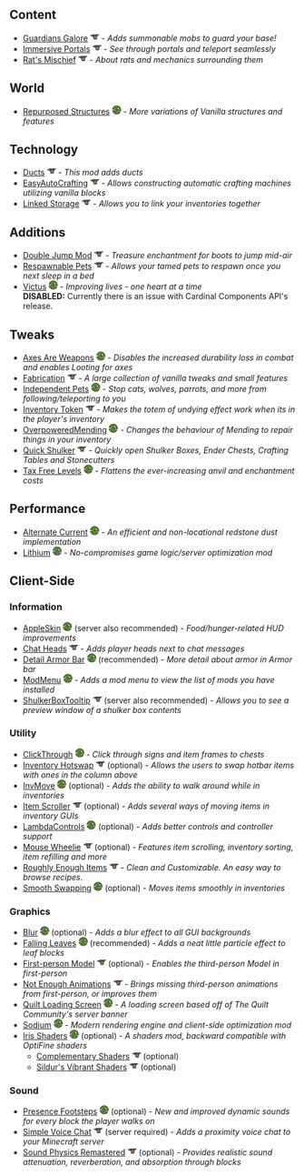 ## Content

- [Guardians Galore] ![](docs/icon-curseforge.png) - *Adds summonable mobs to guard your base!*
- [Immersive Portals] ![](docs/icon-curseforge.png) - *See through portals and teleport seamlessly*
- [Rat's Mischief] ![](docs/icon-curseforge.png) - *About rats and mechanics surrounding them*

[Guardians Galore]: https://www.curseforge.com/minecraft/mc-mods/guardians-galore
[Immersive Portals]: https://www.curseforge.com/minecraft/mc-mods/immersive-portals-mod
[Rat's Mischief]: https://www.curseforge.com/minecraft/mc-mods/rats-mischief


## World

- [Repurposed Structures] ![](docs/icon-modrinth.png) - *More variations of Vanilla structures and features*

[Repurposed Structures]: https://modrinth.com/mod/repurposed-structures-fabric


## Technology

- [Ducts] ![](docs/icon-curseforge.png) - *This mod adds ducts*
- [EasyAutoCrafting] ![](docs/icon-curseforge.png) - *Allows constructing automatic crafting machines utilizing vanilla blocks*
- [Linked Storage] ![](docs/icon-curseforge.png) - *Allows you to link your inventories together*

[Ducts]: https://www.curseforge.com/minecraft/mc-mods/ducts
[EasyAutoCrafting]: https://www.curseforge.com/minecraft/mc-mods/easyautocrafting
[Linked Storage]: https://www.curseforge.com/minecraft/mc-mods/linked-storage


## Additions

- [Double Jump Mod] ![](docs/icon-curseforge.png) - *Treasure enchantment for boots to jump mid-air*
- [Respawnable Pets] ![](docs/icon-curseforge.png) - *Allows your tamed pets to respawn once you next sleep in a bed*
- [Victus] ![](docs/icon-modrinth.png) - *Improving lives - one heart at a time*  
  **DISABLED:** Currently there is an issue with Cardinal Components API's release.

[Double Jump Mod]: https://www.curseforge.com/minecraft/mc-mods/double-jump-mod
[Respawnable Pets]: https://www.curseforge.com/minecraft/mc-mods/respawnable-pets
[Victus]: https://modrinth.com/mod/victus


## Tweaks

- [Axes Are Weapons] ![](docs/icon-modrinth.png) - *Disables the increased durability loss in combat and enables Looting for axes*
- [Fabrication] ![](docs/icon-curseforge.png) - *A large collection of vanilla tweaks and small features*
- [Independent Pets] ![](docs/icon-modrinth.png) - *Stop cats, wolves, parrots, and more from following/teleporting to you*
- [Inventory Token] ![](docs/icon-curseforge.png) - *Makes the totem of undying effect work when its in the player's inventory*
- [OverpoweredMending] ![](docs/icon-modrinth.png) - *Changes the behaviour of Mending to repair things in your inventory*
- [Quick Shulker] ![](docs/icon-curseforge.png) - *Quickly open Shulker Boxes, Ender Chests, Crafting Tables and Stonecutters*
- [Tax Free Levels] ![](docs/icon-modrinth.png) - *Flattens the ever-increasing anvil and enchantment costs*

[Axes Are Weapons]: https://modrinth.com/mod/axes-are-weapons
[Fabrication]: https://www.curseforge.com/minecraft/mc-mods/fabrication
[Independent Pets]: https://modrinth.com/mod/indypets
[Inventory Token]: https://www.curseforge.com/minecraft/mc-mods/inventory-totem-fabric
[OverpoweredMending]: https://modrinth.com/mod/overpoweredmending
[Quick Shulker]: https://www.curseforge.com/minecraft/mc-mods/quick-shulker
[Tax Free Levels]: https://modrinth.com/mod/tax-free-levels


## Performance

- [Alternate Current] ![](docs/icon-modrinth.png) - *An efficient and non-locational redstone dust implementation*
- [Lithium] ![](docs/icon-modrinth.png) - *No-compromises game logic/server optimization mod*

[Alternate Current]: https://modrinth.com/mod/alternate-current
[Lithium]: https://modrinth.com/mod/lithium


## Client-Side

### Information

- [AppleSkin] ![](docs/icon-modrinth.png) (server also recommended) - *Food/hunger-related HUD improvements*
- [Chat Heads] ![](docs/icon-curseforge.png) - *Adds player heads next to chat messages*
- [Detail Armor Bar] ![](docs/icon-modrinth.png) (recommended) - *More detail about armor in Armor bar*
- [ModMenu] ![](docs/icon-modrinth.png) - *Adds a mod menu to view the list of mods you have installed*
- [ShulkerBoxTooltip] ![](docs/icon-curseforge.png) (server also recommended) - *Allows you to see a preview window of a shulker box contents*

[AppleSkin]: https://modrinth.com/mod/appleskin
[Chat Heads]: https://www.curseforge.com/minecraft/mc-mods/chat-heads
[Detail Armor Bar]: https://modrinth.com/mod/detail-armor-bar
[ModMenu]: https://modrinth.com/mod/modmenu
[ShulkerBoxTooltip]: https://www.curseforge.com/minecraft/mc-mods/shulkerboxtooltip

### Utility

- [ClickThrough] ![](docs/icon-modrinth.png) - *Click through signs and item frames to chests*
- [Inventory Hotswap] ![](docs/icon-curseforge.png) (optional) - *Allows the users to swap hotbar items with ones in the column above*
- [InvMove] ![](docs/icon-modrinth.png) (optional) - *Adds the ability to walk around while in inventories*
- [Item Scroller] ![](docs/icon-curseforge.png) (optional) - *Adds several ways of moving items in inventory GUIs*
- [LambdaControls] ![](docs/icon-modrinth.png) (optional) - *Adds better controls and controller support*
- [Mouse Wheelie] ![](docs/icon-curseforge.png) (optional) - *Features item scrolling, inventory sorting, item refilling and more*
- [Roughly Enough Items] ![](docs/icon-curseforge.png) - *Clean and Customizable. An easy way to browse recipes.*
- [Smooth Swapping] ![](docs/icon-modrinth.png) (optional) - *Moves items smoothly in inventories*

[ClickThrough]: https://modrinth.com/mod/clickthrough
[Inventory Hotswap]: https://www.curseforge.com/minecraft/mc-mods/inventory-hotswap
[InvMove]: https://modrinth.com/mod/invmove-fabric
[Item Scroller]: https://www.curseforge.com/minecraft/mc-mods/item-scroller
[LambdaControls]: https://modrinth.com/mod/lambdacontrols
[Mouse Wheelie]: https://www.curseforge.com/minecraft/mc-mods/mouse-wheelie
[Roughly Enough Items]: https://www.curseforge.com/minecraft/mc-mods/roughly-enough-items
[Smooth Swapping]: https://modrinth.com/mod/smooth-swapping

### Graphics

- [Blur] ![](docs/icon-modrinth.png) (optional) - *Adds a blur effect to all GUI backgrounds*
- [Falling Leaves] ![](docs/icon-modrinth.png) (recommended) - *Adds a neat little particle effect to leaf blocks*
- [First-person Model] ![](docs/icon-curseforge.png) (optional) - *Enables the third-person Model in first-person*
- [Not Enough Animations] ![](docs/icon-curseforge.png) - *Brings missing third-person animations from first-person, or improves them*
- [Quilt Loading Screen] ![](docs/icon-modrinth.png) - *A loading screen based off of The Quilt Community's server banner*
- [Sodium] ![](docs/icon-modrinth.png) - *Modern rendering engine and client-side optimization mod*
- [Iris Shaders] ![](docs/icon-modrinth.png) (optional) - *A shaders mod, backward compatible with OptiFine shaders*
  - [Complementary Shaders] ![](docs/icon-curseforge.png) (optional)
  - [Sildur's Vibrant Shaders] ![](docs/icon-curseforge.png) (optional)

[Blur]: https://modrinth.com/mod/blur-fabric
[Falling Leaves]: https://modrinth.com/mod/fallingleaves
[First-person Model]: https://www.curseforge.com/minecraft/mc-mods/first-person-model
[Item Model Fix]: https://www.curseforge.com/minecraft/mc-mods/item-model-fix
[Not Enough Animations]: https://www.curseforge.com/minecraft/mc-mods/not-enough-animations
[Quilt Loading Screen]: https://modrinth.com/mod/quilt-loading-screen
[Sodium]: https://modrinth.com/mod/sodium
[Iris Shaders]: https://modrinth.com/mod/iris
[Complementary Shaders]: https://www.curseforge.com/minecraft/customization/complementary-shaders
[Sildur's Vibrant Shaders]: https://www.curseforge.com/minecraft/customization/sildurs-vibrant-shaders

### Sound

- [Presence Footsteps] ![](docs/icon-modrinth.png) (optional) - *New and improved dynamic sounds for every block the player walks on*
- [Simple Voice Chat] ![](docs/icon-curseforge.png) (server required) - *Adds a proximity voice chat to your Minecraft server*
- [Sound Physics Remastered] ![](docs/icon-curseforge.png) (optional) - *Provides realistic sound attenuation, reverberation, and absorption through blocks*

[Presence Footsteps]: https://modrinth.com/mod/presence-footsteps
[Simple Voice Chat]: https://www.curseforge.com/minecraft/mc-mods/simple-voice-chat
[Sound Physics Remastered]: https://www.curseforge.com/minecraft/mc-mods/sound-physics-remastered
